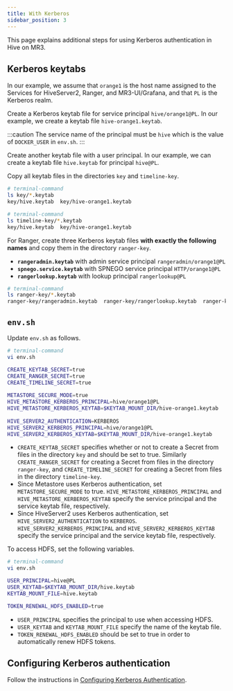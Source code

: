 ```yaml
---
title: With Kerberos
sidebar_position: 3
---
```


This page explains additional steps for using Kerberos authentication in Hive on MR3.

## Kerberos keytabs

In our example,
we assume that `orange1` is the host name assigned to the Services for HiveServer2, Ranger, and MR3-UI/Grafana,
and that `PL` is the Kerberos realm.

Create a Kerberos keytab file for service principal `hive/orange1@PL`.
In our example, we create a keytab file `hive-orange1.keytab`.

:::caution
The service name of the principal must be `hive` which is the value of `DOCKER_USER` in `env.sh`.
:::

Create another keytab file with a user principal. 
In our example, we can create a keytab file `hive.keytab` for principal `hive@PL`.

Copy all keytab files in the directories `key` and `timeline-key`.

```sh 
# terminal-command
ls key/*.keytab
key/hive.keytab  key/hive-orange1.keytab

# terminal-command
ls timeline-key/*.keytab
key/hive.keytab  key/hive-orange1.keytab
```

For Ranger,
create three Kerberos keytab files **with exactly the following names**
and copy them in the directory `ranger-key`.

* **`rangeradmin.keytab`** with admin service principal `rangeradmin/orange1@PL`
* **`spnego.service.keytab`** with SPNEGO service principal `HTTP/orange1@PL`
* **`rangerlookup.keytab`** with lookup principal `rangerlookup@PL`

```sh 
# terminal-command
ls ranger-key/*.keytab
ranger-key/rangeradmin.keytab  ranger-key/rangerlookup.keytab  ranger-key/spnego.service.keytab
```

## `env.sh`

Update `env.sh` as follows.

```sh 
# terminal-command
vi env.sh

CREATE_KEYTAB_SECRET=true
CREATE_RANGER_SECRET=true
CREATE_TIMELINE_SECRET=true
 
METASTORE_SECURE_MODE=true
HIVE_METASTORE_KERBEROS_PRINCIPAL=hive/orange1@PL
HIVE_METASTORE_KERBEROS_KEYTAB=$KEYTAB_MOUNT_DIR/hive-orange1.keytab
 
HIVE_SERVER2_AUTHENTICATION=KERBEROS
HIVE_SERVER2_KERBEROS_PRINCIPAL=hive/orange1@PL
HIVE_SERVER2_KERBEROS_KEYTAB=$KEYTAB_MOUNT_DIR/hive-orange1.keytab
```

* `CREATE_KEYTAB_SECRET` specifies whether or not to create a Secret from files in the directory `key`
and should be set to true.
Similarly `CREATE_RANGER_SECRET` for creating a Secret from files in the directory `ranger-key`,
and `CREATE_TIMELINE_SECRET` for creating a Secret from files in the directory `timeline-key`.
* Since Metastore uses Kerberos authentication, set `METASTORE_SECURE_MODE` to true.
`HIVE_METASTORE_KERBEROS_PRINCIPAL` and `HIVE_METASTORE_KERBEROS_KEYTAB` specify the service principal and the service keytab file, respectively. 
* Since HiveServer2 uses Kerberos authentication,
set `HIVE_SERVER2_AUTHENTICATION` to `KERBEROS`.
`HIVE_SERVER2_KERBEROS_PRINCIPAL` and `HIVE_SERVER2_KERBEROS_KEYTAB` specify the service principal and the service keytab file, respectively. 

To access HDFS, set the following variables.

```sh 
# terminal-command
vi env.sh

USER_PRINCIPAL=hive@PL
USER_KEYTAB=$KEYTAB_MOUNT_DIR/hive.keytab
KEYTAB_MOUNT_FILE=hive.keytab

TOKEN_RENEWAL_HDFS_ENABLED=true
```

* `USER_PRINCIPAL` specifies the principal to use when accessing HDFS.
* `USER_KEYTAB` and `KEYTAB_MOUNT_FILE` specify the name of the keytab file.
* `TOKEN_RENEWAL_HDFS_ENABLED` should be set to true in order to automatically renew HDFS tokens.

## Configuring Kerberos authentication

Follow the instructions in [Configuring Kerberos Authentication](../common/configure-kerberos).

